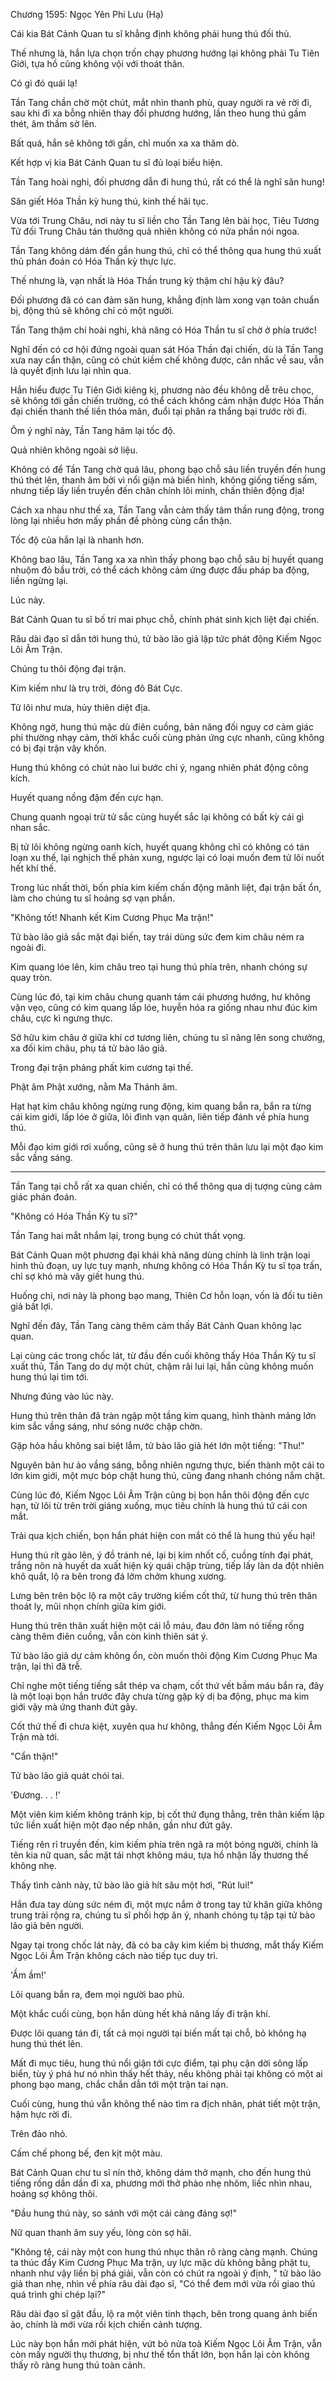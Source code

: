 




Chương 1595: Ngọc Yên Phi Lưu (Hạ)


Cái kia Bát Cảnh Quan tu sĩ khẳng định không phải hung thú đối thủ.

Thế nhưng là, hắn lựa chọn trốn chạy phương hướng lại không phải Tu Tiên Giới, tựa hồ cũng không vội với thoát thân.

Có gì đó quái lạ!

Tần Tang chần chờ một chút, mắt nhìn thanh phù, quay người ra vẻ rời đi, sau khi đi xa bỗng nhiên thay đổi phương hướng, lần theo hung thú gầm thét, âm thầm sờ lên.

Bất quá, hắn sẽ không tới gần, chỉ muốn xa xa thăm dò.

Kết hợp vị kia Bát Cảnh Quan tu sĩ đủ loại biểu hiện.

Tần Tang hoài nghi, đối phương dẫn đi hung thú, rất có thể là nghĩ săn hung!

Săn giết Hóa Thần kỳ hung thú, kinh thế hãi tục.

Vừa tới Trung Châu, nơi này tu sĩ liền cho Tần Tang lên bài học, Tiêu Tương Tử đối Trung Châu tán thưởng quả nhiên không có nửa phần nói ngoa.

Tần Tang không dám đến gần hung thú, chỉ có thể thông qua hung thú xuất thủ phán đoán có Hóa Thần kỳ thực lực.

Thế nhưng là, vạn nhất là Hóa Thần trung kỳ thậm chí hậu kỳ đâu?

Đối phương đã có can đảm săn hung, khẳng định làm xong vạn toàn chuẩn bị, động thủ sẽ không chỉ có một người.

Tần Tang thậm chí hoài nghi, khả năng có Hóa Thần tu sĩ chờ ở phía trước!

Nghĩ đến có cơ hội đứng ngoài quan sát Hóa Thần đại chiến, dù là Tần Tang xưa nay cẩn thận, cũng có chút kiềm chế không được, cân nhắc về sau, vẫn là quyết định lưu lại nhìn qua.

Hắn hiểu được Tu Tiên Giới kiêng kị, phương nào đều không dễ trêu chọc, sẽ không tới gần chiến trường, có thể cách không cảm nhận được Hóa Thần đại chiến thanh thế liền thỏa mãn, đuổi tại phân ra thắng bại trước rời đi.

Ôm ý nghĩ này, Tần Tang hãm lại tốc độ.

Quả nhiên không ngoài sở liệu.

Không có để Tần Tang chờ quá lâu, phong bạo chỗ sâu liền truyền đến hung thú thét lên, thanh âm bởi vì nổi giận mà biến hình, không giống tiếng sấm, nhưng tiếp lấy liền truyền đến chân chính lôi minh, chấn thiên động địa!

Cách xa nhau như thế xa, Tần Tang vẫn cảm thấy tâm thần rung động, trong lòng lại nhiều hơn mấy phần đề phòng cùng cẩn thận.

Tốc độ của hắn lại là nhanh hơn.

Không bao lâu, Tần Tang xa xa nhìn thấy phong bạo chỗ sâu bị huyết quang nhuộm đỏ bầu trời, có thể cách không cảm ứng được đấu pháp ba động, liền ngừng lại.

Lúc này.

Bát Cảnh Quan tu sĩ bố trí mai phục chỗ, chính phát sinh kịch liệt đại chiến.

Râu dài đạo sĩ dẫn tới hung thú, tử bào lão giả lập tức phát động Kiếm Ngọc Lôi Âm Trận.

Chúng tu thôi động đại trận.

Kim kiếm như là trụ trời, đóng đô Bát Cực.

Tử lôi như mưa, hủy thiên diệt địa.

Không ngờ, hung thú mặc dù điên cuồng, bản năng đối nguy cơ cảm giác phi thường nhạy cảm, thời khắc cuối cùng phản ứng cực nhanh, cũng không có bị đại trận vây khốn.

Hung thú không có chút nào lui bước chi ý, ngang nhiên phát động công kích.

Huyết quang nồng đậm đến cực hạn.

Chung quanh ngoại trừ tử sắc cùng huyết sắc lại không có bất kỳ cái gì nhan sắc.

Bị tử lôi không ngừng oanh kích, huyết quang không chỉ có không có tán loạn xu thế, lại nghịch thế phản xung, ngược lại có loại muốn đem tử lôi nuốt hết khí thế.

Trong lúc nhất thời, bốn phía kim kiếm chấn động mãnh liệt, đại trận bất ổn, làm cho chúng tu sĩ hoảng sợ vạn phần.

"Không tốt! Nhanh kết Kim Cương Phục Ma trận!"

Tử bào lão giả sắc mặt đại biến, tay trái dùng sức đem kim châu ném ra ngoài đi.

Kim quang lóe lên, kim châu treo tại hung thú phía trên, nhanh chóng sự quay tròn.

Cùng lúc đó, tại kim châu chung quanh tám cái phương hướng, hư không vặn vẹo, cũng có kim quang lấp lóe, huyễn hóa ra giống nhau như đúc kim châu, cực kì ngưng thực.

Sở hữu kim châu ở giữa khí cơ tương liên, chúng tu sĩ nâng lên song chưởng, xa đối kim châu, phụ tá tử bào lão giả.

Trong đại trận phảng phất kim cương tại thế.

Phật âm Phật xướng, nằm Ma Thánh âm.

Hạt hạt kim châu không ngừng rung động, kim quang bắn ra, bắn ra từng cái kim giới, lấp lóe ở giữa, lôi đình vạn quân, liên tiếp đánh về phía hung thú.

Mỗi đạo kim giới rơi xuống, cũng sẽ ở hung thú trên thân lưu lại một đạo kim sắc vầng sáng.

---

Tần Tang tại chỗ rất xa quan chiến, chỉ có thể thông qua dị tượng cùng cảm giác phán đoán.

"Không có Hóa Thần Kỳ tu sĩ?"

Tần Tang hai mắt nhắm lại, trong bụng có chút thất vọng.

Bát Cảnh Quan một phương đại khái khả năng dùng chính là linh trận loại hình thủ đoạn, uy lực tuy mạnh, nhưng không có Hóa Thần Kỳ tu sĩ tọa trấn, chỉ sợ khó mà vây giết hung thú.

Huống chi, nơi này là phong bạo mang, Thiên Cơ hỗn loạn, vốn là đối tu tiên giả bất lợi.

Nghĩ đến đây, Tần Tang càng thêm cảm thấy Bát Cảnh Quan không lạc quan.

Lại cùng các trong chốc lát, từ đầu đến cuối không thấy Hóa Thần Kỳ tu sĩ xuất thủ, Tần Tang do dự một chút, chậm rãi lui lại, hắn cũng không muốn hung thú lại tìm tới.

Nhưng đúng vào lúc này.

Hung thú trên thân đã tràn ngập một tầng kim quang, hình thành mảng lớn kim sắc vầng sáng, như sóng nước chập chờn.

Gặp hỏa hầu không sai biệt lắm, tử bào lão giả hét lớn một tiếng: "Thu!"

Nguyên bản hư ảo vầng sáng, bỗng nhiên ngưng thực, biến thành một cái to lớn kim giới, một mực bóp chặt hung thú, cũng đang nhanh chóng nắm chặt.

Cùng lúc đó, Kiếm Ngọc Lôi Âm Trận cũng bị bọn hắn thôi động đến cực hạn, tử lôi từ trên trời giáng xuống, mục tiêu chính là hung thú tứ cái con mắt.

Trải qua kịch chiến, bọn hắn phát hiện con mắt có thể là hung thú yếu hại!

Hung thú rít gào lên, ý đồ tránh né, lại bị kim nhốt cố, cuồng tính đại phát, trắng nõn nà huyết da xuất hiện kỳ quái chập trùng, tiếp lấy làn da đột nhiên khô quắt, lộ ra bên trong đá lởm chởm khung xương.

Lưng bên trên bộc lộ ra một cây trường kiếm cốt thứ, từ hung thú trên thân thoát ly, mũi nhọn chính giữa kim giới.

Hung thú trên thân xuất hiện một cái lỗ máu, đau đớn làm nó tiếng rống càng thêm điên cuồng, vẫn còn kinh thiên sát ý.

Tử bào lão giả dự cảm không ổn, còn muốn thôi động Kim Cương Phục Ma trận, lại thì đã trễ.

Chỉ nghe một tiếng tiếng sắt thép va chạm, cốt thứ vết bầm máu bắn ra, đây là một loại bọn hắn trước đây chưa từng gặp kỳ dị ba động, phục ma kim giới vậy mà ứng thanh đứt gãy.

Cốt thứ thế đi chưa kiệt, xuyên qua hư không, thẳng đến Kiếm Ngọc Lôi Âm Trận mà tới.

"Cẩn thận!"

Tử bào lão giả quát chói tai.

'Đương. . . !'

Một viên kim kiếm không tránh kịp, bị cốt thứ đụng thẳng, trên thân kiếm lập tức liền xuất hiện một đạo nếp nhăn, gần như đứt gãy.

Tiếng rên rỉ truyền đến, kim kiếm phía trên ngã ra một bóng người, chính là tên kia nữ quan, sắc mặt tái nhợt không máu, tựa hồ nhận lấy thương thế không nhẹ.

Thấy tình cảnh này, tử bào lão giả hít sâu một hơi, "Rút lui!"

Hắn đưa tay dùng sức ném đi, một mực nắm ở trong tay tử khăn giữa không trung trải rộng ra, chúng tu sĩ phối hợp ăn ý, nhanh chóng tụ tập tại tử bào lão giả bên người.

Ngay tại trong chốc lát này, đã có ba cây kim kiếm bị thương, mắt thấy Kiếm Ngọc Lôi Âm Trận không cách nào tiếp tục duy trì.

'Ầm ầm!'

Lôi quang bắn ra, đem mọi người bao phủ.

Một khắc cuối cùng, bọn hắn dùng hết khả năng lấy đi trận khí.

Được lôi quang tán đi, tất cả mọi người tại biến mất tại chỗ, bỏ không hạ hung thú thét lên.

Mất đi mục tiêu, hung thú nổi giận tới cực điểm, tại phụ cận dời sông lấp biển, tùy ý phá hư nó nhìn thấy hết thảy, nếu không phải tại không có một ai phong bạo mang, chắc chắn dẫn tới một trận tai nạn.

Cuối cùng, hung thú vẫn không thể nào tìm ra địch nhân, phát tiết một trận, hậm hực rời đi.

Trên đảo nhỏ.

Cấm chế phong bế, đen kịt một màu.

Bát Cảnh Quan chư tu sĩ nín thở, không dám thở mạnh, cho đến hung thú tiếng rống dần dần đi xa, phương mới thở phào nhẹ nhõm, liếc nhìn nhau, hoảng sợ không thôi.

"Đầu hung thú này, so sánh với một cái càng đáng sợ!"

Nữ quan thanh âm suy yếu, lòng còn sợ hãi.

"Không tệ, cái này một con hung thú nhục thân rõ ràng càng mạnh. Chúng ta thúc đẩy Kim Cương Phục Ma trận, uy lực mặc dù không bằng phật tu, nhanh như vậy liền bị phá giải, vẫn còn có chút ra ngoài ý định, " tử bào lão giả than nhẹ, nhìn về phía râu dài đạo sĩ, "Có thể đem mới vừa rồi giao thủ quá trình ghi chép lại?"

Râu dài đạo sĩ gật đầu, lộ ra một viên tinh thạch, bên trong quang ảnh biến ảo, chính là mới vừa rồi kịch chiến cảnh tượng.

Lúc này bọn hắn mới phát hiện, vứt bỏ nửa toà Kiếm Ngọc Lôi Âm Trận, vẫn còn mấy người thụ thương, bị như thế tổn thất lớn, bọn hắn lại còn không thấy rõ ràng hung thú toàn cảnh.




